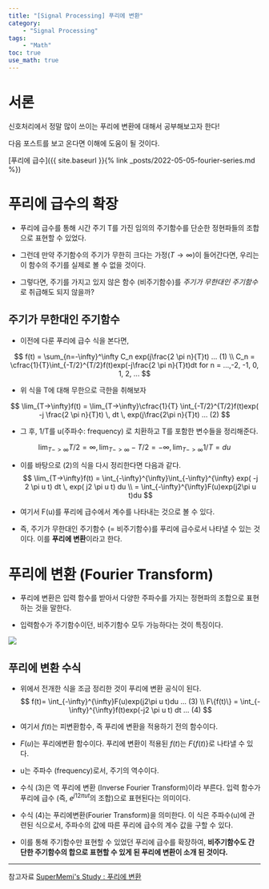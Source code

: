 ```yaml
---
title: "[Signal Processing] 푸리에 변환"
category:
    - "Signal Processing"
tags:
    - "Math"
toc: true
use_math: true
---
```


# 서론

신호처리에서 정말 많이 쓰이는 푸리에 변환에 대해서 공부해보고자 한다!

다음 포스트를 보고 온다면 이해에 도움이 될 것이다.

[푸리에 급수]({{ site.baseurl }}{% link _posts/2022-05-05-fourier-series.md %})

# 푸리에 급수의 확장

* 푸리에 급수를 통해 시간 주기 T를 가진 임의의 주기함수를 단순한 정현파들의 조합으로 표현할 수 있었다.

* 그런데 만약 주기함수의 주기가 무한히 크다는 가정($T \rightarrow \infty$)이 들어간다면, 우리는 이 함수의 주기를 실제로 볼 수 없을 것이다.

* 그렇다면, 주기를 가지고 있지 않은 함수 (비주기함수)를 *주기가 무한대인 주기함수*로 취급해도 되지 않을까?

## 주기가 무한대인 주기함수

* 이전에 다룬 푸리에 급수 식을 본다면,

$$
f(t) = \sum_{n=-\infty}^\infty C_n exp(j\frac{2 \pi n}{T}t) ... (1)
\\
C_n = \cfrac{1}{T}\int_{-T/2}^{T/2}f(t)exp(-j\frac{2 \pi n}{T}t)dt for n = ...,-2, -1, 0, 1, 2, ...
$$

* 위 식을 T에 대해 무한으로 극한을 취해보자

$$
\lim_{T->\infty}f(t) = \lim_{T->\infty}\cfrac{1}{T} \int_{-T/2}^{T/2}f(t)exp( -j \frac{2 \pi n}{T}t) \, dt \, exp(j\frac{2\pi n}{T}t)  ... (2)
$$

* 그 후, 1/T를 u(주파수: frequency) 로 치환하고 T를 포함한 변수들을 정리해준다.

$$
\lim_{T->\infty}T/2 = \infty, \lim_{T->\infty}-T/2 = -\infty, \lim_{T->\infty}1/T = du
$$

* 이를 바탕으로 (2)의 식을 다시 정리한다면 다음과 같다.
$$
\lim_{T->\infty}f(t) = \int_{-\infty}^{\infty}\int_{-\infty}^{\infty}
exp( -j 2 \pi u t) dt \,
exp( j2 \pi u t) du
\\
= \int_{-\infty}^{\infty}F(u)exp(j2\pi u t)du
$$

* 여기서 F(u)를 푸리에 급수에서 계수를 나타내는 것으로 볼 수 있다.

* 즉, 주기가 무한대인 주기함수 (= 비주기함수)를 푸리에 급수로서 나타낼 수 있는 것이다. 이를 **푸리에 변환**이라고 한다.

# 푸리에 변환 (Fourier Transform)

* 푸리에 변환은 입력 함수를 받아서 다양한 주파수를 가지는 정현파의 조합으로 표현하는 것을 말한다.

* 입력함수가 주기함수이던, 비주기함수 모두 가능하다는 것이 특징이다.

![](https://en.wikipedia.org/wiki/File:Fourier_transform_time_and_frequency_domains_(small).gif)

## 푸리에 변환 수식
* 위에서 전개한 식을 조금 정리한 것이 푸리에 변환 공식이 된다.
$$
f(t)= \int_{-\infty}^{\infty}F(u)exp(j2\pi u t)du ... (3)
\\
F\{f(t)\} = \int_{-\infty}^{\infty}f(t)exp(-j2 \pi u t) dt ... (4)
$$
* 여기서 $f(t)$는 피변환함수, 즉 푸리에 변환을 적용하기 전의 함수이다.

* $F(u)$는 푸리에변환 함수이다. 푸리에 변환이 적용된 $f(t)$는 $F\{f(t)\}$로 나타낼 수 있다.

* u는 주파수 (frequency)로서, 주기의 역수이다.

* 수식 (3)은 역 푸리에 변환 (Inverse Fourier Transform)이라 부른다. 입력 함수가 푸리에 급수 (즉, $e^{j12\pi ut}$의 조합)으로 표현된다는 의미이다.

* 수식 (4)는 푸리에변환(Fourier Transform)을 의미한다. 이 식은 주파수(u)에 관련된 식으로서, 주파수의 값에 따른 푸리에 급수의 계수 값을 구할 수 있다. 

* 이를 통해 주기함수만 표현할 수 있었던 푸리에 급수를 확장하여, **비주기함수도 간단한 주기함수의 합으로 표현할 수 있게 된 푸리에 변환이 소개 된 것이다.**

----

참고자료
[SuperMemi's Study : 푸리에 변환](https://supermemi.tistory.com/97?category=837542)